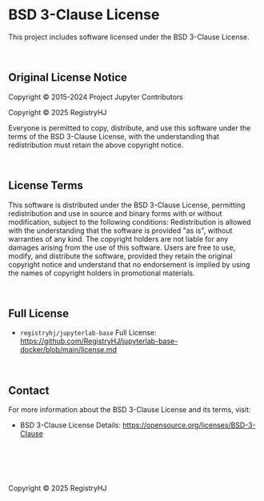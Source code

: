 # BSD 3-Clause License

This project includes software licensed under the BSD 3-Clause License.

<br />

## Original License Notice

Copyright © 2015-2024 Project Jupyter Contributors

Copyright © 2025 RegistryHJ

Everyone is permitted to copy, distribute, and use this software under the terms of the BSD 3-Clause License, with the understanding that redistribution must retain the above copyright notice.

<br />

## License Terms

This software is distributed under the BSD 3-Clause License, permitting redistribution and use in source and binary forms with or without modification, subject to the following conditions:
Redistribution is allowed with the understanding that the software is provided "as is", without warranties of any kind. The copyright holders are not liable for any damages arising from the use of this software.
Users are free to use, modify, and distribute the software, provided they retain the original copyright notice and understand that no endorsement is implied by using the names of copyright holders in promotional materials.

<br />

## Full License

- `registryhj/jupyterlab-base` Full License: https://github.com/RegistryHJ/jupyterlab-base-docker/blob/main/license.md⁠

<br />

## Contact

For more information about the BSD 3-Clause License and its terms, visit:

- BSD 3-Clause License Details: https://opensource.org/licenses/BSD-3-Clause

# <br />

Copyright © 2025 RegistryHJ
